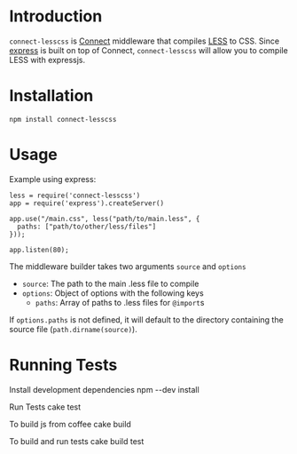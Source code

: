 # Introduction

`connect-lesscss` is [Connect](http://www.senchalabs.org/connect/)
middleware that compiles [LESS](http://lesscss.org/) to CSS. Since
[express](http://expressjs.com) is built on top of Connect,
`connect-lesscss` will allow you to compile LESS with expressjs.

# Installation

    npm install connect-lesscss

# Usage

Example using express:

    less = require('connect-lesscss')
    app = require('express').createServer()

    app.use("/main.css", less("path/to/main.less", {
      paths: ["path/to/other/less/files"]
    }));

    app.listen(80);

The middleware builder takes two arguments `source` and `options`

* `source`: The path to the main .less file to compile
* `options`: Object of options with the following keys
  * `paths`: Array of paths to .less files for `@import`s

If `options.paths` is not defined, it will default to the directory
containing the source file (`path.dirname(source)`).

# Running Tests

Install development dependencies
    npm --dev install

Run Tests
    cake test

To build js from coffee
    cake build

To build and run tests
    cake build test

